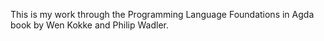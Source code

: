 This is my work through the Programming Language Foundations in Agda
book by Wen Kokke and Philip Wadler.
